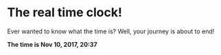 # The real time clock!

Ever wanted to know what the time is? Well, your journey is about to end!

**The time is Nov 10, 2017, 20:37**